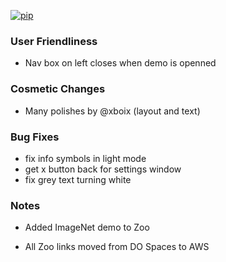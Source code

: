 [![pip](https://img.shields.io/badge/compatible%20pip%20version-0.14.0-00bbe2?logo=pypi&logoColor=f5c39e)](https://pypi.org/project/deephys/0.14.0)






### User Friendliness
- Nav box on left closes when demo is openned




### Cosmetic Changes
- Many polishes by @xboix (layout and text)


### Bug Fixes
- fix info symbols in light mode
- get x button back for settings window
- fix grey text turning white






### Notes
- Added ImageNet demo to Zoo

- All Zoo links moved from DO Spaces to AWS

